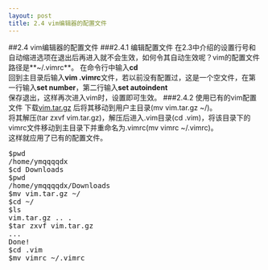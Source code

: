```yaml
---
layout: post
title: 2.4 vim编辑器的配置文件
---
```

##2.4 vim编辑器的配置文件
###2.4.1 编辑配置文件
在2.3中介绍的设置行号和自动缩进选项在退出后再进入就不会生效，如何令其自动生效呢？vim的配置文件路径是**~/.vimrc**。
在命令行中输入**cd**<br>
回到主目录后输入**vim
.vimrc**文件，若以前没有配置过，这是一个空文件，在第一行输入**set
number**，第二行输入**set
autoindent**<br>保存退出，这样再次进入vim时，设置即可生效。
###2.4.2 使用已有的vim配置文件
下载<a href="/public/vim.tar.gz">vim.tar.gz</a>
后将其移动到用户主目录(mv vim.tar.gz ~/)。<br>
将其解压(tar zxvf vim.tar.gz)，解压后进入.vim目录(cd
.vim)，将该目录下的vimrc文件移动到主目录下并重命名为.vimrc(mv vimrc ~/.vimrc)。<br>
这样就应用了已有的配置文件。
<pre class='terminal bootcamp'>
<span class='codeline'>$pwd</span>
<span class='bash-output'>/home/ymqqqqdx</span>
<span class='codeline'>$cd Downloads</span>
<span class='codeline'>$pwd</span>
<span class='bash-output'>/home/ymqqqqdx/Downloads</span>
<span class='codeline'>$mv vim.tar.gz ~/</span>
<span class='codeline'>$cd ~/</span>
<span class='codeline'>$ls</span>
<span class='bash-output'>vim.tar.gz .. .</span>
<span class='codeline'>$tar zxvf vim.tar.gz</span>
<span class='bash-output'>...<br>Done!</span>
<span class='codeline'>$cd .vim</span>
<span class='codeline'>$mv vimrc ~/.vimrc</span>
</pre>

